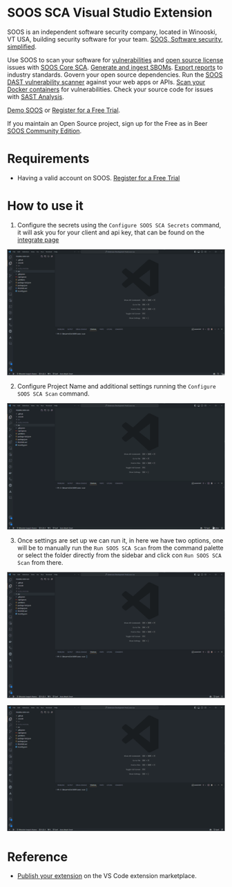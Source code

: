 # SOOS SCA Visual Studio Extension

SOOS is an independent software security company, located in Winooski, VT USA, building security software for your team. [SOOS, Software security, simplified](https://soos.io).

Use SOOS to scan your software for [vulnerabilities](https://app.soos.io/research/vulnerabilities) and [open source license](https://app.soos.io/research/licenses) issues with [SOOS Core SCA](https://soos.io/products/sca). [Generate and ingest SBOMs](https://soos.io/products/sbom-manager). [Export reports](https://kb.soos.io/help/soos-reports-for-export) to industry standards. Govern your open source dependencies. Run the [SOOS DAST vulnerability scanner](https://soos.io/products/dast) against your web apps or APIs. [Scan your Docker containers](https://soos.io/products/containers) for vulnerabilities. Check your source code for issues with [SAST Analysis](https://soos.io/products/sast).

[Demo SOOS](https://app.soos.io/demo) or [Register for a Free Trial](https://app.soos.io/register).

If you maintain an Open Source project, sign up for the Free as in Beer [SOOS Community Edition](https://soos.io/products/community-edition).

# Requirements

- Having a valid account on SOOS. [Register for a Free Trial](https://app.soos.io/register)

# How to use it

1. Configure the secrets using the `Configure SOOS SCA Secrets` command, it will ask you for your client and api key, that can be found on the [integrate page](https://app.soos.io/integrate/sca/)

![Configure secrets](./assets/Configure_Secrets.gif)

2. Configure Project Name and additional settings running the `Configure SOOS SCA Scan` command.

![Configure settings](./assets/Configure_Settings.gif)

3. Once settings are set up we can run it, in here we have two options, one will be to manually run the `Run SOOS SCA Scan` from the command palette or select the folder directly from the sidebar and click con `Run SOOS SCA Scan` from there.

![Perform scan from command](./assets/Perform_Scan_command.gif)

![Perform scan from menu](./assets/Perform_Scan_menu.gif)

# Reference

- [Publish your extension](https://code.visualstudio.com/api/working-with-extensions/publishing-extension) on the VS Code extension marketplace.
